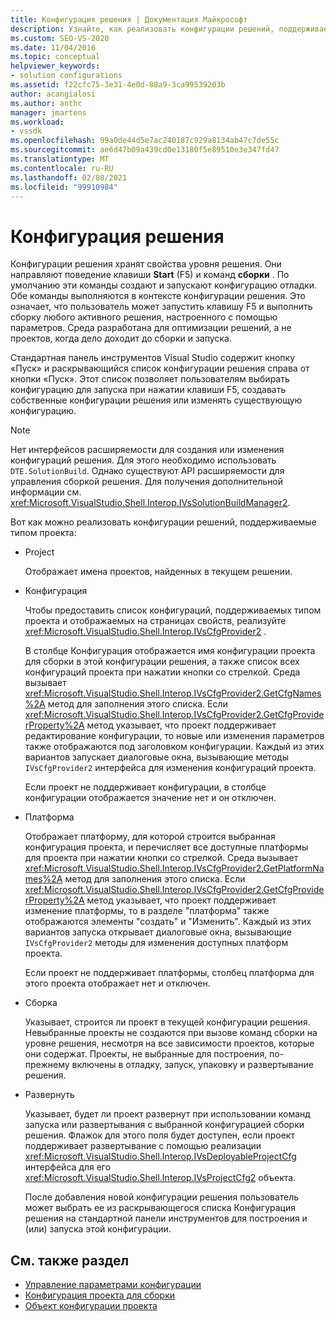 ```yaml
---
title: Конфигурация решения | Документация Майкрософт
description: Узнайте, как реализовать конфигурации решений, поддерживаемые типом проекта, которые направляют поведение клавиши START (F5) и команд сборки.
ms.custom: SEO-VS-2020
ms.date: 11/04/2016
ms.topic: conceptual
helpviewer_keywords:
- solution configurations
ms.assetid: f22cfc75-3e31-4e0d-88a9-3ca99539203b
author: acangialosi
ms.author: anthc
manager: jmartens
ms.workload:
- vssdk
ms.openlocfilehash: 99a0de44d5e7ac240187c929a8134ab47c7de55c
ms.sourcegitcommit: ae6d47b09a439cd0e13180f5e89510e3e347fd47
ms.translationtype: MT
ms.contentlocale: ru-RU
ms.lasthandoff: 02/08/2021
ms.locfileid: "99910984"
---
```

# <a name="solution-configuration"></a>Конфигурация решения
Конфигурации решения хранят свойства уровня решения. Они направляют поведение клавиши **Start** (F5) и команд **сборки** . По умолчанию эти команды создают и запускают конфигурацию отладки. Обе команды выполняются в контексте конфигурации решения. Это означает, что пользователь может запустить клавишу F5 и выполнить сборку любого активного решения, настроенного с помощью параметров. Среда разработана для оптимизации решений, а не проектов, когда дело доходит до сборки и запуска.

 Стандартная панель инструментов Visual Studio содержит кнопку «Пуск» и раскрывающийся список конфигурации решения справа от кнопки «Пуск». Этот список позволяет пользователям выбирать конфигурацию для запуска при нажатии клавиши F5, создавать собственные конфигурации решения или изменять существующую конфигурацию.

> [!NOTE]
> Нет интерфейсов расширяемости для создания или изменения конфигураций решения. Для этого необходимо использовать `DTE.SolutionBuild`. Однако существуют API расширяемости для управления сборкой решения. Для получения дополнительной информации см. <xref:Microsoft.VisualStudio.Shell.Interop.IVsSolutionBuildManager2>.

 Вот как можно реализовать конфигурации решений, поддерживаемые типом проекта:

- Project

   Отображает имена проектов, найденных в текущем решении.

- Конфигурация

   Чтобы предоставить список конфигураций, поддерживаемых типом проекта и отображаемых на страницах свойств, реализуйте <xref:Microsoft.VisualStudio.Shell.Interop.IVsCfgProvider2> .

   В столбце Конфигурация отображается имя конфигурации проекта для сборки в этой конфигурации решения, а также список всех конфигураций проекта при нажатии кнопки со стрелкой. Среда вызывает <xref:Microsoft.VisualStudio.Shell.Interop.IVsCfgProvider2.GetCfgNames%2A> метод для заполнения этого списка. Если <xref:Microsoft.VisualStudio.Shell.Interop.IVsCfgProvider2.GetCfgProviderProperty%2A> метод указывает, что проект поддерживает редактирование конфигурации, то новые или изменения параметров также отображаются под заголовком конфигурации. Каждый из этих вариантов запускает диалоговые окна, вызывающие методы `IVsCfgProvider2` интерфейса для изменения конфигураций проекта.

   Если проект не поддерживает конфигурации, в столбце конфигурации отображается значение нет и он отключен.

- Платформа

   Отображает платформу, для которой строится выбранная конфигурация проекта, и перечисляет все доступные платформы для проекта при нажатии кнопки со стрелкой. Среда вызывает <xref:Microsoft.VisualStudio.Shell.Interop.IVsCfgProvider2.GetPlatformNames%2A> метод для заполнения этого списка. Если <xref:Microsoft.VisualStudio.Shell.Interop.IVsCfgProvider2.GetCfgProviderProperty%2A> метод указывает, что проект поддерживает изменение платформы, то в разделе "платформа" также отображаются элементы "создать" и "Изменить". Каждый из этих вариантов запуска открывает диалоговые окна, вызывающие `IVsCfgProvider2` методы для изменения доступных платформ проекта.

   Если проект не поддерживает платформы, столбец платформа для этого проекта отображает нет и отключен.

- Сборка

   Указывает, строится ли проект в текущей конфигурации решения. Невыбранные проекты не создаются при вызове команд сборки на уровне решения, несмотря на все зависимости проектов, которые они содержат. Проекты, не выбранные для построения, по-прежнему включены в отладку, запуск, упаковку и развертывание решения.

- Развернуть

   Указывает, будет ли проект развернут при использовании команд запуска или развертывания с выбранной конфигурацией сборки решения. Флажок для этого поля будет доступен, если проект поддерживает развертывание с помощью реализации <xref:Microsoft.VisualStudio.Shell.Interop.IVsDeployableProjectCfg> интерфейса для его <xref:Microsoft.VisualStudio.Shell.Interop.IVsProjectCfg2> объекта.

  После добавления новой конфигурации решения пользователь может выбрать ее из раскрывающегося списка Конфигурация решения на стандартной панели инструментов для построения и (или) запуска этой конфигурации.

## <a name="see-also"></a>См. также раздел
- [Управление параметрами конфигурации](../../extensibility/internals/managing-configuration-options.md)
- [Конфигурация проекта для сборки](../../extensibility/internals/project-configuration-for-building.md)
- [Объект конфигурации проекта](../../extensibility/internals/project-configuration-object.md)
